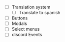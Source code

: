 - [ ] Translation system
    - [ ] Translate to spanish
- [ ] Buttons
- [ ] Modals
- [ ] Select menus
- [ ] discord Events